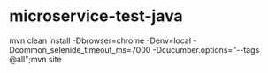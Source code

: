 # microservice-test-java
mvn clean install -Dbrowser=chrome -Denv=local -Dcommon_selenide_timeout_ms=7000 -Dcucumber.options="--tags @all";mvn site
